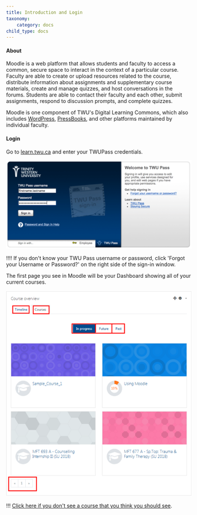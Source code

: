 ```yaml
---
title: Introduction and Login
taxonomy:
    category: docs
child_type: docs
---
```


#### About
Moodle is a web platform that allows students and faculty to access a common, secure space to interact in the context of a particular course. Faculty are able to create or upload resources related to the course, distribute information about assignments and supplementary course materials, create and manage quizzes, and host conversations in the forums. Students are able to contact their faculty and each other, submit assignments, respond to discussion prompts, and complete quizzes.

Moodle is one component of TWU's Digital Learning Commons, which also includes [WordPress](https://create.twu.ca), [PressBooks](https://books.twu.ca), and other platforms maintained by individual faculty.


#### Login
Go to [learn.twu.ca](https://learn.twu.ca) and enter your TWUPass credentials.

![](twu-pass-1.png)

!!!! If you don't know your TWU Pass username or password, click 'Forgot your Username or Password?' on the right side of the sign-in window.

The first page you see in Moodle will be your Dashboard showing all of your current courses.

![](dashboard.png)

!!! [Click here if you don't see a course that you think you should see](https://create.twu.ca/help/moodle/basics/course-not-showing).
